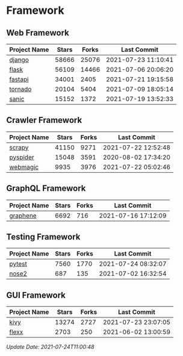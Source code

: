 # Framework

## Web Framework
| Project Name | Stars | Forks | Last Commit |
| ------------ | ----- | ----- | ----------- |
| [django](https://github.com/django/django) | 58666 | 25076 | 2021-07-23 11:10:41 |
| [flask](https://github.com/pallets/flask) | 56109 | 14466 | 2021-07-06 20:06:20 |
| [fastapi](https://github.com/tiangolo/fastapi) | 34001 | 2405 | 2021-07-21 19:15:58 |
| [tornado](https://github.com/tornadoweb/tornado) | 20104 | 5404 | 2021-07-09 18:05:14 |
| [sanic](https://github.com/sanic-org/sanic) | 15152 | 1372 | 2021-07-19 13:52:33 |

## Crawler Framework
| Project Name | Stars | Forks | Last Commit |
| ------------ | ----- | ----- | ----------- |
| [scrapy](https://github.com/scrapy/scrapy) | 41150 | 9271 | 2021-07-22 12:52:48 |
| [pyspider](https://github.com/binux/pyspider) | 15048 | 3591 | 2020-08-02 17:34:20 |
| [webmagic](https://github.com/code4craft/webmagic) | 9935 | 3976 | 2021-07-22 05:02:46 |

## GraphQL Framework
| Project Name | Stars | Forks | Last Commit |
| ------------ | ----- | ----- | ----------- |
| [graphene](https://github.com/graphql-python/graphene) | 6692 | 716 | 2021-07-16 17:12:09 |

## Testing Framework
| Project Name | Stars | Forks | Last Commit |
| ------------ | ----- | ----- | ----------- |
| [pytest](https://github.com/pytest-dev/pytest) | 7560 | 1770 | 2021-07-24 08:32:07 |
| [nose2](https://github.com/nose-devs/nose2) | 687 | 135 | 2021-07-02 16:32:54 |

## GUI Framework
| Project Name | Stars | Forks | Last Commit |
| ------------ | ----- | ----- | ----------- |
| [kivy](https://github.com/kivy/kivy) | 13274 | 2727 | 2021-07-23 23:07:05 |
| [flexx](https://github.com/flexxui/flexx) | 2703 | 250 | 2021-06-02 13:00:59 |

*Update Date: 2021-07-24T11:00:48*